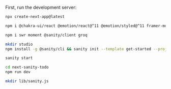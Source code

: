 First, run the development server:

```bash
npx create-next-app@latest
```

```bash
npm i @chakra-ui/react @emotion/react@^11 @emotion/styled@^11 framer-motion@^6
```

```bash
npm i swr moment @sanity/client groq
```

```bash
mkdir studio
npm install -g @sanity/cli && sanity init --template get-started --project k29pknem --dataset production --provider github

sanity start
```

```bash
cd next-sanity-todo
npm run dev
```

```bash
mkdir lib/sanity.js
```
